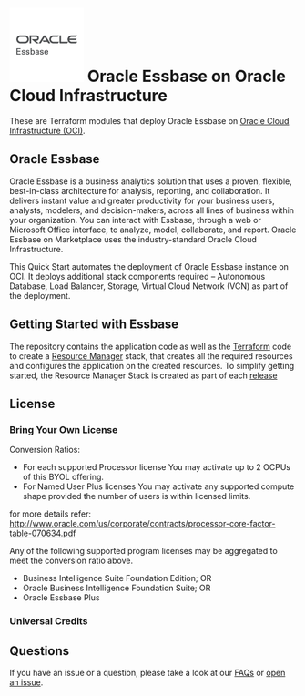 # ![Essbase Logo](./images/oracle-Essbase.png) Oracle Essbase on Oracle Cloud Infrastructure

These are Terraform modules that deploy Oracle Essbase on [Oracle Cloud Infrastructure (OCI)][oci].

## Oracle Essbase

Oracle Essbase is a business analytics solution that uses a proven, flexible, best-in-class architecture for analysis, reporting, and collaboration. It delivers instant value and greater productivity for your business users, analysts, modelers, and decision-makers, across all lines of business within your organization. You can interact with Essbase, through a web or Microsoft Office interface, to analyze, model, collaborate, and report. Oracle Essbase on Marketplace uses the industry-standard Oracle Cloud Infrastructure.

This Quick Start automates the deployment of Oracle Essbase instance on OCI. It deploys additional stack components required – Autonomous Database, Load Balancer, Storage, Virtual Cloud Network (VCN) as part of the deployment.

## Getting Started with Essbase

The repository contains the application code as well as the [Terraform][tf] code to create a [Resource Manager][orm] stack, that creates all the required resources and configures the application on the created resources. To simplify getting started, the Resource Manager Stack is created as part of each [release](https://github.com/oracle-quickstart/oci-essbase/releases)

## License

### Bring Your Own License

Conversion Ratios: 
* For each supported Processor license You may activate up to 2 OCPUs of this BYOL offering.
* For Named User Plus licenses You may activate any supported compute shape provided the number of users is within licensed limits.

for more details refer: http://www.oracle.com/us/corporate/contracts/processor-core-factor-table-070634.pdf

Any of the following supported program licenses may be aggregated to meet the conversion ratio above.
* Business Intelligence Suite Foundation Edition; OR
* Oracle Business Intelligence Foundation Suite; OR
* Oracle Essbase Plus

### Universal Credits


## Questions

If you have an issue or a question, please take a look at our [FAQs](./FAQs.md) or [open an issue](https://github.com/oracle-quickstart/oci-essbase/issues/new).

[oci]: https://cloud.oracle.com/en_US/cloud-infrastructure
[orm]: https://docs.cloud.oracle.com/iaas/Content/ResourceManager/Concepts/resourcemanager.htm
[tf]: https://www.terraform.io

